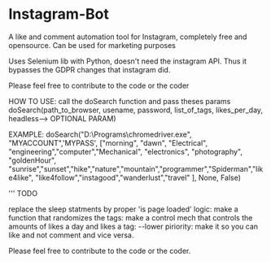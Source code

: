 # Instagram-Bot
A like and comment automation tool for Instagram, completely free and opensource.  Can be used for marketing purposes 

Uses Selenium lib with Python, doesn't need the instagram API. Thus it bypasses the GDPR changes that instagram did.

Please feel free to contribute to the code or the coder

HOW TO USE:
call the doSearch function and pass theses params
  doSearch(path_to_browser, usename, password, list_of_tags, likes_per_day, headless--> OPTIONAL PARAM)
  
  EXAMPLE:
  doSearch("D:\\Programs\\chromedriver.exe", "MYACCOUNT",'MYPASS', ["morning", "dawn", "Electrical", "engineering","computer","Mechanical", "electronics", "photography",
"goldenHour", "sunrise","sunset","hike","nature","mountain","programmer","Spiderman","like4like", "like4follow","instagood","wanderlust","travel" ], None, False)

''' TODO

replace the sleep statments by proper 'is page loaded' logic:
make a function that randomizes the tags:
make a control mech that controls the amounts of likes a day and likes a tag:
--lower piriority: make it so you can like and not comment and vice versa.


Please feel free to contribute to the code or the coder.

